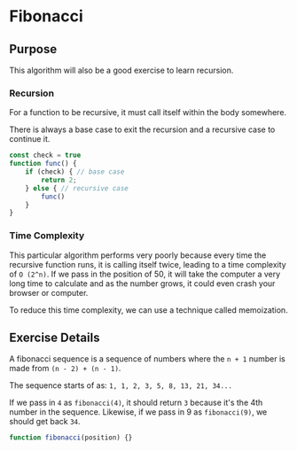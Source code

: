 # Fibonacci

## Purpose
This algorithm will also be a good exercise to learn recursion.

### Recursion
For a function to be recursive, it must call itself within the body somewhere.

There is always a base case to exit the recursion and a recursive case to continue it.

```js
const check = true
function func() {
    if (check) { // base case
        return 2;
    } else { // recursive case
        func()
    }
}
```

### Time Complexity
This particular algorithm performs very poorly because every time the recursive function runs, it is calling itself
twice, leading to a time complexity of `O (2^n)`. If we pass in the position of 50, it will take the computer a very
long time to calculate and as the number grows, it could even crash your browser or computer.

To reduce this time complexity, we can use a technique called memoization.

## Exercise Details
A fibonacci sequence is a sequence of numbers where the `n + 1` number is made from `(n - 2) + (n - 1)`.

The sequence starts of as: `1, 1, 2, 3, 5, 8, 13, 21, 34...`

If we pass in `4` as `fibonacci(4)`, it should return `3` because it's the 4th number in the sequence. Likewise, if we
pass in 9 as `fibonacci(9)`, we should get back `34`.

```js
function fibonacci(position) {}
```
